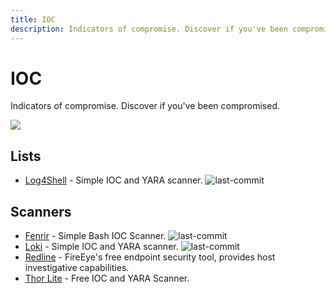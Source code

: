 ```yaml
---
title: IOC
description: Indicators of compromise. Discover if you've been compromised.
---
```


# IOC

Indicators of compromise. Discover if you've been compromised.

![](https://img.shields.io/badge/Tools%20%26%20Resources%20Available-5-757575?style=for-the-badge)

## Lists

* [Log4Shell](https://github.com/curated-intel/Log4Shell-IOCs) - Simple IOC and YARA scanner. ![last-commit](https://img.shields.io/github/last-commit/curated-intel/Log4Shell-IOCs?style=flat)

## Scanners

* [Fenrir](https://github.com/Neo23x0/Fenrir) - Simple Bash IOC Scanner. ![last-commit](https://img.shields.io/github/last-commit/Neo23x0/Fenrir?style=flat)
* [Loki](https://github.com/Neo23x0/Loki) - Simple IOC and YARA scanner. ![last-commit](https://img.shields.io/github/last-commit/Neo23x0/Loki?style=flat)
* [Redline](https://www.fireeye.com/services/freeware/redline.html) - FireEye's free endpoint security tool, provides host investigative capabilities.
* [Thor Lite](https://www.nextron-systems.com/thor-lite/) - Free IOC and YARA Scanner.

